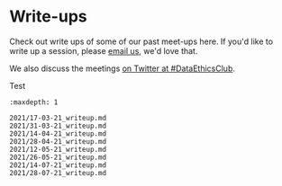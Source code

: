 # Write-ups

[//]: # (TODO: Link to appropriately in meetings.md)
[//]: # (TODO: Fix what's this banner in already written writeups and in the template writeup)

Check out write ups of some of our past meet-ups here. 
If you'd like to write up a session, please [email us](mailto:grp-ethicaldatascience@groups.bristol.ac.uk), we'd love that.

We also discuss the meetings [on Twitter at #DataEthicsClub](https://twitter.com/hashtag/DataEthicsClub).

Test

```{toctree}
:maxdepth: 1

2021/17-03-21_writeup.md
2021/31-03-21_writeup.md
2021/14-04-21_writeup.md
2021/28-04-21_writeup.md
2021/12-05-21_writeup.md
2021/26-05-21_writeup.md
2021/14-07-21_writeup.md
2021/28-07-21_writeup.md
```

